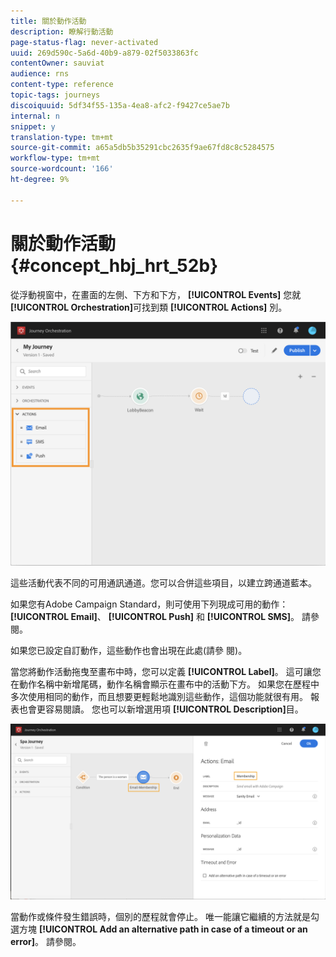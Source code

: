 ```yaml
---
title: 關於動作活動
description: 瞭解行動活動
page-status-flag: never-activated
uuid: 269d590c-5a6d-40b9-a879-02f5033863fc
contentOwner: sauviat
audience: rns
content-type: reference
topic-tags: journeys
discoiquuid: 5df34f55-135a-4ea8-afc2-f9427ce5ae7b
internal: n
snippet: y
translation-type: tm+mt
source-git-commit: a65a5db5b35291cbc2635f9ae67fd8c8c5284575
workflow-type: tm+mt
source-wordcount: '166'
ht-degree: 9%

---
```



# 關於動作活動 {#concept_hbj_hrt_52b}

從浮動視窗中，在畫面的左側、下方和下方， **[!UICONTROL Events]** 您就 **[!UICONTROL Orchestration]**&#x200B;可找到類 **[!UICONTROL Actions]** 別。

![](../assets/journey58.png)

這些活動代表不同的可用通訊通道。您可以合併這些項目，以建立跨通道藍本。

如果您有Adobe Campaign Standard，則可使用下列現成可用的動作： **[!UICONTROL Email]**、 **[!UICONTROL Push]** 和 **[!UICONTROL SMS]**。 請參閱[](../building-journeys/using-adobe-campaign-actions.md)。

如果您已設定自訂動作，這些動作也會出現在此處(請參 [](../building-journeys/using-custom-actions.md)閱)。

當您將動作活動拖曳至畫布中時，您可以定義 **[!UICONTROL Label]**。 這可讓您在動作名稱中新增尾碼，動作名稱會顯示在畫布中的活動下方。 如果您在歷程中多次使用相同的動作，而且想要更輕鬆地識別這些動作，這個功能就很有用。 報表也會更容易閱讀。 您也可以新增選用項 **[!UICONTROL Description]**&#x200B;目。

![](../assets/journey59bis.png)

當動作或條件發生錯誤時，個別的歷程就會停止。 唯一能讓它繼續的方法就是勾選方塊 **[!UICONTROL Add an alternative path in case of a timeout or an error]**。 請參閱[](../building-journeys/using-the-journey-designer.md#paths)。
